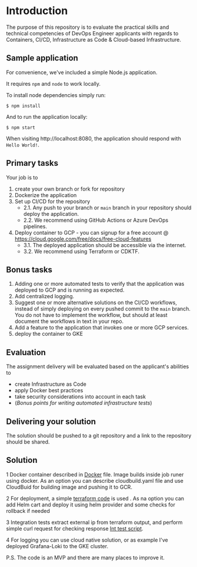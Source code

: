 # Introduction

The purpose of this repository is to evaluate the practical skills and technical competencies of DevOps Engineer applicants with regards to Containers, CI/CD, Infrastructure as Code & Cloud-based Infrastructure.

## Sample application

For convenience, we've included a simple Node.js application.

It requires `npm` and `node` to work locally.

To install node dependencies simply run:
```
$ npm install
```

And to run the application locally:

```
$ npm start
```

When visiting http://localhost:8080, the application should respond with `Hello World!`.

## Primary tasks

Your job is to
1. create your own branch or fork for repository
2. Dockerize the application
3. Set up CI/CD for the repository
    - 2.1. Any push to your branch or `main` branch in your repository should deploy the application.
    - 2.2. We recommend using GitHub Actions or Azure DevOps pipelines.
4. Deploy container to GCP - you can signup for a free account @ https://cloud.google.com/free/docs/free-cloud-features
    - 3.1. The deployed application should be accessible via the internet.
    - 3.2. We recommend using Terraform or CDKTF.

## Bonus tasks

1. Adding one or more automated tests to verify that the application was deployed to GCP and is running as expected.
2. Add centralized logging.
3. Suggest one or more alternative solutions on the CI/CD workflows, instead of simply deploying on every pushed commit to the `main` branch. You do not have to implement the workflow, but should at least document the workflows in text in your repo.
4. Add a feature to the application that invokes one or more GCP services.
5. deploy the container to GKE

## Evaluation

The assignment delivery will be evaluated based on the applicant's abilities to
- create Infrastructure as Code
- apply Docker best practices
- take security considerations into account in each task
- (_Bonus points for writing automated infrastructure tests_)

## Delivering your solution

The solution should be pushed to a git repository and a link to the repository should be shared.

## Solution

1 Docker container described in [Docker](./devops/build/Docker) file. Image builds inside job runer using docker. As an option you can describe cloudbuild.yaml file and use CloudBuid for building image and pushing it to GCR.

2 For deployment, a simple [terraform code](./devops/terraform/) is used . As na option you can add Helm cart and deploy it using helm provider and some checks for rollback if needed

3 Integration tests extract external ip from terraform output, and perform simple curl request for checking response [Int test script](./devops/int-test/int-test.sh).

4 For logging you can use cloud native solution, or as example I've deployed Grafana-Loki to the GKE cluster.

P.S. The code is an MVP and there are many places to improve it.